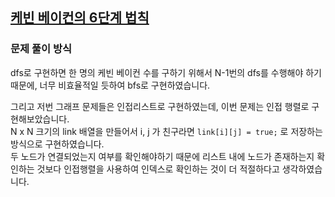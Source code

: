 ## [케빈 베이컨의 6단계 법칙](https://www.acmicpc.net/problem/1389)
### 문제 풀이 방식
dfs로 구현하면 한 명의 케빈 베이컨 수를 구하기 위해서 N-1번의 dfs를 수행해야 하기 때문에, 너무 비효율적일 듯하여 bfs로 구현하였습니다.

그리고 저번 그래프 문제들은 인접리스트로 구현하였는데, 이번 문제는 인접 행렬로 구현해보았습니다.  
N x N 크기의 link 배열을 만들어서 i, j 가 친구라면 `link[i][j] = true;` 로 저장하는 방식으로 구현하였습니다.  
두 노드가 연결되었는지 여부를 확인해야하기 때문에 리스트 내에 노드가 존재하는지 확인하는 것보다 인접행렬을 사용하여 인덱스로 확인하는 것이 더 적절하다고 생각하였습니다.


